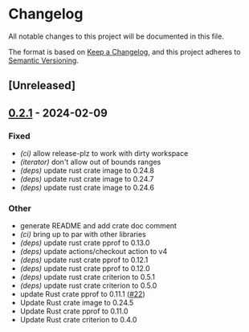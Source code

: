 # Changelog
All notable changes to this project will be documented in this file.

The format is based on [Keep a Changelog](https://keepachangelog.com/en/1.0.0/),
and this project adheres to [Semantic Versioning](https://semver.org/spec/v2.0.0.html).

## [Unreleased]

## [0.2.1](https://github.com/tversteeg/distance-field/compare/v0.2.0...v0.2.1) - 2024-02-09

### Fixed
- *(ci)* allow release-plz to work with dirty workspace
- *(iterator)* don't allow out of bounds ranges
- *(deps)* update rust crate image to 0.24.8
- *(deps)* update rust crate image to 0.24.7
- *(deps)* update rust crate image to 0.24.6

### Other
- generate README and add crate doc comment
- *(ci)* bring up to par with other libraries
- *(deps)* update rust crate pprof to 0.13.0
- *(deps)* update actions/checkout action to v4
- *(deps)* update rust crate pprof to 0.12.1
- *(deps)* update rust crate pprof to 0.12.0
- *(deps)* update rust crate criterion to 0.5.1
- *(deps)* update rust crate criterion to 0.5.0
- update Rust crate pprof to 0.11.1 ([#22](https://github.com/tversteeg/distance-field/pull/22))
- Update Rust crate image to 0.24.5
- Update Rust crate pprof to 0.11.0
- Update Rust crate criterion to 0.4.0
